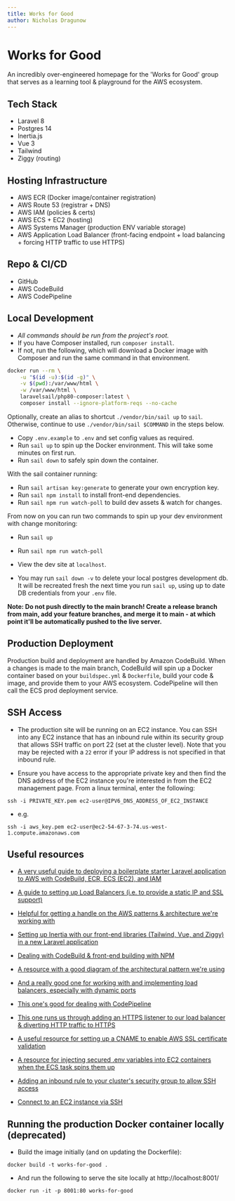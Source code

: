 ```yaml
---
title: Works for Good
author: Nicholas Dragunow
---
```


# Works for Good
An incredibly over-engineered homepage for the 'Works for Good' group that serves as a learning tool & playground for the AWS ecosystem.

## Tech Stack
- Laravel 8
- Postgres 14
- Inertia.js
- Vue 3
- Tailwind
- Ziggy (routing)

## Hosting Infrastructure
- AWS ECR (Docker image/container registration)
- AWS Route 53 (registrar + DNS)
- AWS IAM (policies & certs)
- AWS ECS + EC2 (hosting)
- AWS Systems Manager (production ENV variable storage)
- AWS Application Load Balancer (front-facing endpoint + load balancing + forcing HTTP traffic to use HTTPS)

## Repo & CI/CD
- GitHub
- AWS CodeBuild
- AWS CodePipeline

## Local Development

* *All commands should be run from the project's root.*
* If you have Composer installed, run `composer install`.
* If not, run the following, which will download a Docker image with Composer and run the same command in that environment.

```sh
docker run --rm \
    -u "$(id -u):$(id -g)" \
    -v $(pwd):/var/www/html \
    -w /var/www/html \
    laravelsail/php80-composer:latest \
    composer install --ignore-platform-reqs --no-cache
```

Optionally, create an alias to shortcut `./vendor/bin/sail up` to `sail`. Otherwise, continue to use `./vendor/bin/sail $COMMAND` in the steps below.

* Copy `.env.example` to `.env` and set config values as required.
* Run `sail up` to spin up the Docker environment. This will take some minutes on first run.
* Run `sail down` to safely spin down the container.

With the sail container running:
* Run `sail artisan key:generate` to generate your own encryption key.
* Run `sail npm install` to install front-end dependencies.
* Run `sail npm run watch-poll` to build dev assets & watch for changes.

From now on you can run two commands to spin up your dev environment with change monitoring:
* Run `sail up`
* Run `sail npm run watch-poll`
* View the dev site at `localhost`.

* You may run `sail down -v` to delete your local postgres development db. It will be recreated fresh the next time you run `sail up`, using up to date DB credentials from your `.env` file. 

**Note: Do not push directly to the main branch! Create a release branch from main, add your feature branches, and merge it to main - at which point it'll be automatically pushed to the live server.**

## Production Deployment

Production build and deployment are handled by Amazon CodeBuild. When a changes is made to the main branch, CodeBuild will spin up a Docker container based on your `buildspec.yml` & `Dockerfile`, build your code & image, and provide them to your AWS ecosystem. CodePipeline will then call the ECS prod deployment service. 

## SSH Access 

- The production site will be running on an EC2 instance. You can SSH into any EC2 instance that has an inbound rule within its security group that allows SSH traffic on port 22 (set at the cluster level). Note that you may be rejected with a `22` error if your IP address is not specified in that inbound rule.

- Ensure you have access to the appropriate private key and then find the DNS address of the EC2 instance you're interested in from  the EC2 management page. From a linux terminal, enter the following:

```
ssh -i PRIVATE_KEY.pem ec2-user@IPV6_DNS_ADDRESS_OF_EC2_INSTANCE
```

- e.g.

```
ssh -i aws_key.pem ec2-user@ec2-54-67-3-74.us-west-1.compute.amazonaws.com
```

## Useful resources

- [A very useful guide to deploying a boilerplate starter Laravel application to AWS with CodeBuild, ECR, ECS (EC2), and IAM](https://gbengaoni.com/blog/Deploy-a-Docker-ized-Laravel-Application-to-AWS-ECS-with-CodeBuild-4b0e388f4f53)

- [A guide to setting up Load Balancers (i.e. to provide a static IP and SSL support)](https://www.youtube.com/watch?v=o7s-eigrMAI)

- [Helpful for getting a handle on the AWS patterns & architecture we're working with](https://serverlessfirst.com/deploy-high-availability-web-app-to-aws-ecs/)

- [Setting up Inertia with our front-end libraries (Tailwind, Vue, and Ziggy) in a new Laravel application](https://dev.to/geowrgetudor/setting-up-laravel-with-inertiajs-vuejs-tailwind-css-21pc)

- [Dealing with CodeBuild & front-end building with NPM](https://towardsaws.com/deploy-your-front-end-application-to-amazon-s3-using-codebuild-and-codepipeline-25c64572ffc6)

- [A resource with a good diagram of the architectural pattern we're using](https://stackoverflow.com/questions/44403982/aws-load-balancer-ec2-health-check-request-timed-out-failure)

- [And a really good one for working with and implementing load balancers, especially with dynamic ports](https://www.youtube.com/watch?v=CRp354oWUJA)

- [This one's good for dealing with CodePipeline](https://medium.com/thelorry-product-tech-data/end-to-end-cd-pipeline-amazon-ecs-deployment-using-aws-codepipeline-332b19ca2a9)

- [This one runs us through adding an HTTPS listener to our load balancer & diverting HTTP traffic to HTTPS](https://www.youtube.com/watch?v=JQP96EjRM98)

- [A useful resource for setting up a CNAME to enable AWS SSL certificate validation](https://www.ssls.com/knowledgebase/how-can-i-complete-the-domain-control-validation-for-my-ssl-certificate/)

- [A resource for injecting secured .env variables into EC2 containers when the ECS task spins them up](https://www.youtube.com/watch?v=GZZpEJ3R0Lw)


- [Adding an inbound rule to your cluster's security group to allow SSH access](https://docs.aws.amazon.com/AWSEC2/latest/UserGuide/authorizing-access-to-an-instance.html)

- [Connect to an EC2 instance via SSH](https://docs.aws.amazon.com/AmazonECS/latest/developerguide/instance-connect.html)

## Running the production Docker container locally (deprecated)

- Build the image initially (and on updating the Dockerfile): 

```
docker build -t works-for-good .
```

- And run the following to serve the site locally at http://localhost:8001/
```
docker run -it -p 8001:80 works-for-good
```